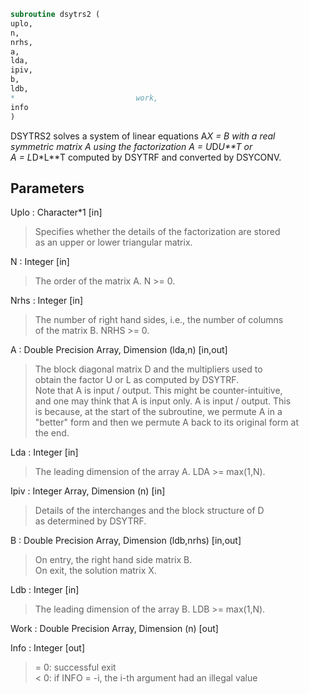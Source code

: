 ```fortran  
subroutine dsytrs2 (  
uplo,  
n,  
nrhs,  
a,  
lda,  
ipiv,  
b,  
ldb,  
*                           work,  
info  
)  
```  
  
DSYTRS2 solves a system of linear equations A*X = B with a real  
symmetric matrix A using the factorization A = U*D*U**T or  
A = L*D*L**T computed by DSYTRF and converted by DSYCONV.  
  
## Parameters  
Uplo : Character*1 [in]  
> Specifies whether the details of the factorization are stored  
> as an upper or lower triangular matrix.  
  
N : Integer [in]  
> The order of the matrix A.  N >= 0.  
  
Nrhs : Integer [in]  
> The number of right hand sides, i.e., the number of columns  
> of the matrix B.  NRHS >= 0.  
  
A : Double Precision Array, Dimension (lda,n) [in,out]  
> The block diagonal matrix D and the multipliers used to  
> obtain the factor U or L as computed by DSYTRF.  
> Note that A is input / output. This might be counter-intuitive,  
> and one may think that A is input only. A is input / output. This  
> is because, at the start of the subroutine, we permute A in a  
> "better" form and then we permute A back to its original form at  
> the end.  
  
Lda : Integer [in]  
> The leading dimension of the array A.  LDA >= max(1,N).  
  
Ipiv : Integer Array, Dimension (n) [in]  
> Details of the interchanges and the block structure of D  
> as determined by DSYTRF.  
  
B : Double Precision Array, Dimension (ldb,nrhs) [in,out]  
> On entry, the right hand side matrix B.  
> On exit, the solution matrix X.  
  
Ldb : Integer [in]  
> The leading dimension of the array B.  LDB >= max(1,N).  
  
Work : Double Precision Array, Dimension (n) [out]  
  
Info : Integer [out]  
> = 0:  successful exit  
> < 0:  if INFO = -i, the i-th argument had an illegal value  
  
